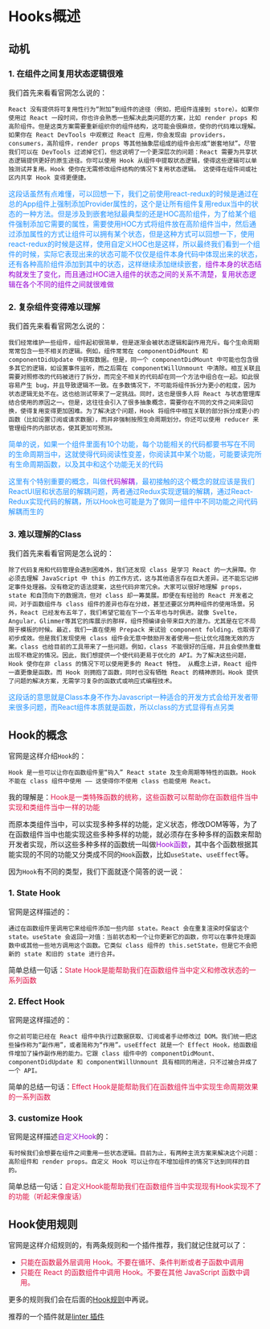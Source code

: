 # Hooks概述

## 动机

### 1. 在组件之间复用状态逻辑很难
我们首先来看看官网怎么说的：

`React 没有提供将可复用性行为“附加”到组件的途径（例如，把组件连接到 store）。如果你使用过 React 一段时间，你也许会熟悉一些解决此类问题的方案，比如 render props 和 高阶组件。但是这类方案需要重新组织你的组件结构，这可能会很麻烦，使你的代码难以理解。如果你在 React DevTools 中观察过 React 应用，你会发现由 providers，consumers，高阶组件，render props 等其他抽象层组成的组件会形成“嵌套地狱”。尽管我们可以在 DevTools 过滤掉它们，但这说明了一个更深层次的问题：React 需要为共享状态逻辑提供更好的原生途径。你可以使用 Hook 从组件中提取状态逻辑，使得这些逻辑可以单独测试并复用。Hook 使你在无需修改组件结构的情况下复用状态逻辑。 这使得在组件间或社区内共享 Hook 变得更便捷。`

<font color=#1E90FF>这段话虽然有点难懂，可以回想一下，我们之前使用react-redux的时候是通过在总的App组件上强制添加Provider属性的，这个是让所有组件复用redux当中的状态的一种方法。但是涉及到嵌套地狱最典型的还是HOC高阶组件，为了给某个组件强制添加它需要的属性，需要使用HOC方式将组件放在高阶组件当中，然后通过添加属性的方式让组件可以拥有某个状态，但是这种方式可以回想一下，使用react-redux的时候是这样，使用自定义HOC也是这样，所以最终我们看到一个组件的时候，实际它表现出来的状态可能不仅仅是组件本身代码中体现出来的状态，还有各种高阶组件添加到其中的状态，这样继续添加继续嵌套，<font color=#9400D3>组件本身的状态结构就发生了变化，而且通过HOC进入组件的状态之间的关系不清楚，复用状态逻辑在各个不同的组件之间就很难做</font></font>

### 2. 复杂组件变得难以理解
我们首先来看看官网怎么说的：

`我们经常维护一些组件，组件起初很简单，但是逐渐会被状态逻辑和副作用充斥。每个生命周期常常包含一些不相关的逻辑。例如，组件常常在 componentDidMount 和 componentDidUpdate 中获取数据。但是，同一个 componentDidMount 中可能也包含很多其它的逻辑，如设置事件监听，而之后需在 componentWillUnmount 中清除。相互关联且需要对照修改的代码被进行了拆分，而完全不相关的代码却在同一个方法中组合在一起。如此很容易产生 bug，并且导致逻辑不一致。在多数情况下，不可能将组件拆分为更小的粒度，因为状态逻辑无处不在。这也给测试带来了一定挑战。同时，这也是很多人将 React 与状态管理库结合使用的原因之一。但是，这往往会引入了很多抽象概念，需要你在不同的文件之间来回切换，使得复用变得更加困难。为了解决这个问题，Hook 将组件中相互关联的部分拆分成更小的函数（比如设置订阅或请求数据），而并非强制按照生命周期划分。你还可以使用 reducer 来管理组件的内部状态，使其更加可预测。`

<font color=#1E90FF>简单的说，如果一个组件里面有10个功能，每个功能相关的代码都要书写在不同的生命周期当中，这就使得代码阅读性变差，你阅读其中某个功能，可能要读完所有生命周期函数，以及其中和这个功能无关的代码</font>

<font color=#1E90FF>这里有个特别重要的概念，叫做<font color=#9400D3>代码解耦</font>，最初接触的这个概念的就应该是我们ReactUI层和状态层的解耦问题，两者通过Redux实现逻辑的解耦，通过React-Redux实现代码的解耦，所以Hook也可能是为了做同一组件中不同功能之间代码解耦而生的</font>

### 3. 难以理解的Class
我们首先来看看官网是怎么说的：

`除了代码复用和代码管理会遇到困难外，我们还发现 class 是学习 React 的一大屏障。你必须去理解 JavaScript 中 this 的工作方式，这与其他语言存在巨大差异。还不能忘记绑定事件处理器。没有稳定的语法提案，这些代码非常冗余。大家可以很好地理解 props，state 和自顶向下的数据流，但对 class 却一筹莫展。即便在有经验的 React 开发者之间，对于函数组件与 class 组件的差异也存在分歧，甚至还要区分两种组件的使用场景。另外，React 已经发布五年了，我们希望它能在下一个五年也与时俱进。就像 Svelte，Angular，Glimmer等其它的库展示的那样，组件预编译会带来巨大的潜力。尤其是在它不局限于模板的时候。最近，我们一直在使用 Prepack 来试验 component folding，也取得了初步成效。但是我们发现使用 class 组件会无意中鼓励开发者使用一些让优化措施无效的方案。class 也给目前的工具带来了一些问题。例如，class 不能很好的压缩，并且会使热重载出现不稳定的情况。因此，我们想提供一个使代码更易于优化的 API。为了解决这些问题，Hook 使你在非 class 的情况下可以使用更多的 React 特性。 从概念上讲，React 组件一直更像是函数。而 Hook 则拥抱了函数，同时也没有牺牲 React 的精神原则。Hook 提供了问题的解决方案，无需学习复杂的函数式或响应式编程技术。`

<font color=#1E90FF>这段话的意思就是Class本身不作为Javascript一种适合的开发方式会给开发者带来很多问题，而React组件本质就是函数，所以class的方式显得有点另类</font>

## Hook的概念
官网是这样介绍`Hook`的：

`Hook 是一些可以让你在函数组件里“钩入” React state 及生命周期等特性的函数。Hook 不能在 class 组件中使用 —— 这使得你不使用 class 也能使用 React。`

我的理解是：<font color=#DD1144>Hook是一类特殊函数的统称，这些函数可以帮助你在函数组件当中实现和类组件当中一样的功能</font>

而原本类组件当中，可以实现多种多样的功能，定义状态，修改DOM等等，为了在函数组件当中也能实现这些多种多样的功能，就必须存在多种多样的函数来帮助开发者实现，所以这些多种多样的函数统一叫做<font color=#9400D3>Hook函数</font>，其中各个函数根据其能实现的不同的功能又分类成不同的`Hook`函数，比如`useState`、`useEffect`等。

因为`Hook`有不同的类型，我们下面就逐个简答的说一说：

### 1. State Hook
官网是这样描述的：

`通过在函数组件里调用它来给组件添加一些内部 state。React 会在重复渲染时保留这个 state。useState 会返回一对值：当前状态和一个让你更新它的函数，你可以在事件处理函数中或其他一些地方调用这个函数。它类似 class 组件的 this.setState，但是它不会把新的 state 和旧的 state 进行合并。`

简单总结一句话：<font color=#DD1144>State Hook是能帮助我们在函数组件当中定义和修改状态的一系列函数</font>


### 2. Effect Hook
官网是这样描述的：

`你之前可能已经在 React 组件中执行过数据获取、订阅或者手动修改过 DOM。我们统一把这些操作称为“副作用”，或者简称为“作用”。useEffect 就是一个 Effect Hook，给函数组件增加了操作副作用的能力。它跟 class 组件中的 componentDidMount、componentDidUpdate 和 componentWillUnmount 具有相同的用途，只不过被合并成了一个 API。`

简单的总结一句话：<font color=#DD1144>Effect Hook是能帮助我们在函数组件当中实现生命周期效果的一系列函数</font>

### 3. customize Hook
官网是这样描述<font color=#9400D3>自定义Hook</font>的：

`有时候我们会想要在组件之间重用一些状态逻辑。目前为止，有两种主流方案来解决这个问题：高阶组件和 render props。自定义 Hook 可以让你在不增加组件的情况下达到同样的目的。`

简单总结一句话：<font color=#DD1144>自定义Hook能帮助我们在函数组件当中实现现有Hook实现不了的功能（听起来像废话）</font>


## Hook使用规则
官网是这样介绍规则的，有两条规则和一个插件推荐，我们就记住就可以了：
+ <font color=#DD1144>只能在函数最外层调用 Hook。不要在循环、条件判断或者子函数中调用</font>
+ <font color=#DD1144>只能在 React 的函数组件中调用 Hook。不要在其他 JavaScript 函数中调用。</font>

更多的规则我们会在后面的[Hook规则](https://zh-hans.reactjs.org/docs/hooks-rules.html)中再说。

推荐的一个插件就是[linter 插件](https://www.npmjs.com/package/eslint-plugin-react-hooks)